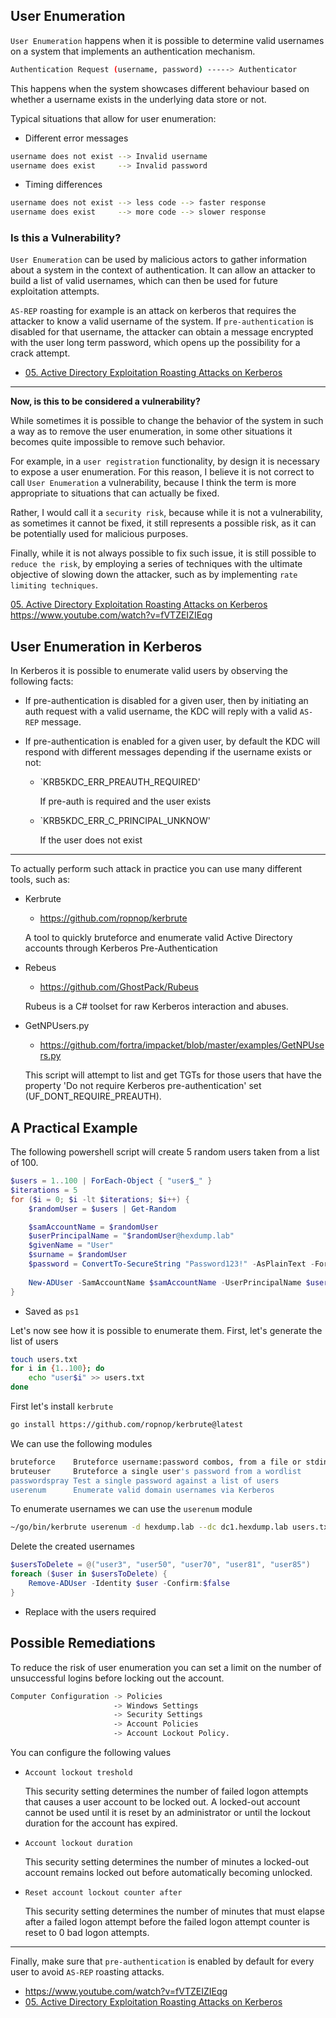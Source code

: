 ## User Enumeration

`User Enumeration` happens when it is possible to determine valid usernames on a system that implements an authentication mechanism.

```sh
Authentication Request (username, password) -----> Authenticator
```

This happens when the system showcases different behaviour based on whether a username exists in the underlying data store or not.

Typical situations that allow for user enumeration:

- Different error messages
```sh
username does not exist --> Invalid username
username does exist     --> Invalid password
```

- Timing differences
```sh
username does not exist --> less code --> faster response
username does exist     --> more code --> slower response
```

### Is this a Vulnerability?

`User Enumeration` can be used by malicious actors to gather information about a system in the context of authentication. It can allow an attacker to build a list of valid usernames, which can then be used for future exploitation attempts.

  `AS-REP` roasting for example is an attack on kerberos that requires the attacker to know a valid username of the system. If `pre-authentication` is disabled for that username, the attacker can obtain a message encrypted with the user long term password, which opens up the possibility for a crack attempt.
  - [05. Active Directory Exploitation Roasting Attacks on Kerberos](05.%20Active%20Directory%20Exploitation%20Roasting%20Attacks%20on%20Kerberos.md)

---

**Now, is this to be considered a vulnerability?**

While sometimes it is possible to change the behavior of the system in such a way as to remove the user enumeration, in some other situations it becomes quite impossible to remove such behavior.

For example, in a `user registration` functionality, by design it is necessary to expose a user enumeration. For this reason, I believe it is not correct to call `User Enumeration` a vulnerability, because I think the term is more appropriate to situations that can actually be fixed.

Rather, I would call it a `security risk`, because while it is not a vulnerability, as sometimes it cannot be fixed, it still represents a possible risk, as it can be potentially used for malicious purposes.

Finally, while it is not always possible to fix such issue, it is still possible to `reduce the risk`, by employing a series of techniques with the ultimate objective of slowing down the attacker, such as by implementing `rate limiting techniques`.

[05. Active Directory Exploitation Roasting Attacks on Kerberos](05.%20Active%20Directory%20Exploitation%20Roasting%20Attacks%20on%20Kerberos.md)
https://www.youtube.com/watch?v=fVTZEIZIEqg

## User Enumeration in Kerberos

In Kerberos it is possible to enumerate valid users by observing the following facts:

  - If pre-authentication is disabled for a given user, then by initiating an auth request with a valid username, the KDC will reply with a valid `AS-REP` message.

  - If pre-authentication is enabled for a given user, by default the KDC will respond with different messages depending if the username exists or not:

    - `KRB5KDC_ERR_PREAUTH_REQUIRED'

      If pre-auth is required and the user exists

    - `KRB5KDC_ERR_C_PRINCIPAL_UNKNOW'

      If the user does not exist

--- 

To actually perform such attack in practice you can use many different tools, such as:
- Kerbrute
	- https://github.com/ropnop/kerbrute

    A tool to quickly bruteforce and enumerate valid Active Directory accounts through Kerberos Pre-Authentication

- Rebeus
	-  https://github.com/GhostPack/Rubeus

    Rubeus is a C# toolset for raw Kerberos interaction and abuses.

- GetNPUsers.py
	- https://github.com/fortra/impacket/blob/master/examples/GetNPUsers.py

    This script will attempt to list and get TGTs for those users that have the property 'Do not require Kerberos pre-authentication' set (UF_DONT_REQUIRE_PREAUTH).

## A Practical Example

The following powershell script will create 5 random users taken from a list of 100.
```powershell
$users = 1..100 | ForEach-Object { "user$_" }
$iterations = 5
for ($i = 0; $i -lt $iterations; $i++) {
	$randomUser = $users | Get-Random

	$samAccountName = $randomUser
	$userPrincipalName = "$randomUser@hexdump.lab"
	$givenName = "User"
	$surname = $randomUser
	$password = ConvertTo-SecureString "Password123!" -AsPlainText -Force
       
	New-ADUser -SamAccountName $samAccountName -UserPrincipalName $userPrincipalName -GivenName $givenName -Surname $surname -Name $randomUser -AccountPassword $password -Enabled $true -PassThru    
}
```
- Saved as `ps1`

Let's now see how it is possible to enumerate them. First, let's generate the list of users
```sh
touch users.txt
for i in {1..100}; do
	echo "user$i" >> users.txt
done
```

First let's install `kerbrute`
```sh
go install https://github.com/ropnop/kerbrute@latest
```

We can use the following modules
```sh
bruteforce    Bruteforce username:password combos, from a file or stdin
bruteuser     Bruteforce a single user's password from a wordlist
passwordspray Test a single password against a list of users
userenum      Enumerate valid domain usernames via Kerberos
```

To enumerate usernames we can use the `userenum` module
```sh
~/go/bin/kerbrute userenum -d hexdump.lab --dc dc1.hexdump.lab users.txt
```

Delete the created usernames
```powershell
$usersToDelete = @("user3", "user50", "user70", "user81", "user85")
foreach ($user in $usersToDelete) {
	Remove-ADUser -Identity $user -Confirm:$false
}
```
- Replace with the users required

## Possible Remediations

To reduce the risk of user enumeration you can set a limit on the number of unsuccessful logins before locking out the account.

```sh
Computer Configuration -> Policies
                       -> Windows Settings
                       -> Security Settings
                       -> Account Policies
                       -> Account Lockout Policy.
```

You can configure the following values

- `Account lockout treshold`

    This security setting determines the number of failed logon attempts that causes a user account to be locked out. A locked-out account cannot be used until it is reset by an administrator or until the lockout duration for the account has expired.

- `Account lockout duration`

    This security setting determines the number of minutes a locked-out account remains locked out before automatically becoming unlocked.

- `Reset account lockout counter after`

    This security setting determines the number of minutes that must elapse after a failed logon attempt before the failed logon attempt counter is reset to 0 bad logon attempts.

---

Finally, make sure that `pre-authentication` is enabled by default for every user to avoid `AS-REP` roasting attacks. 

- https://www.youtube.com/watch?v=fVTZEIZIEqg
- [05. Active Directory Exploitation Roasting Attacks on Kerberos](05.%20Active%20Directory%20Exploitation%20Roasting%20Attacks%20on%20Kerberos.md)





